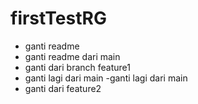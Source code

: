 # firstTestRG

- ganti readme
- ganti readme dari main
- ganti dari branch feature1
- ganti lagi dari main
-ganti lagi dari main
- ganti dari feature2
